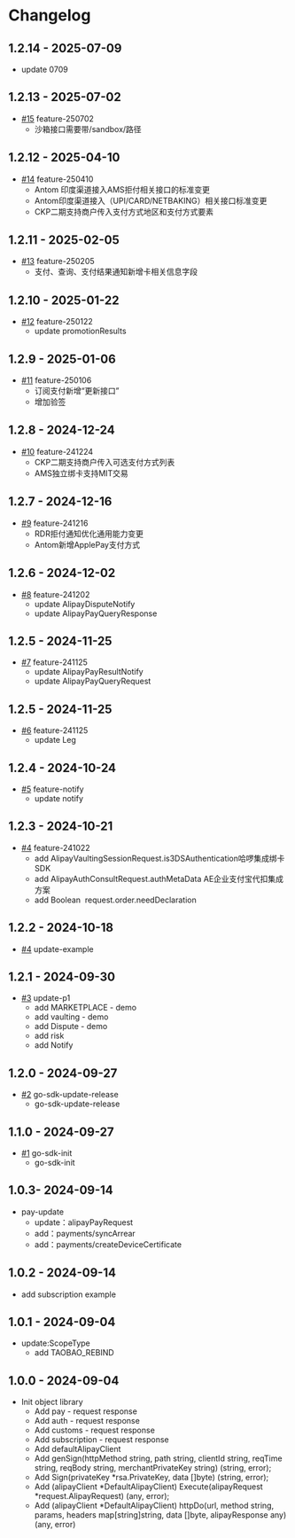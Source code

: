 # Changelog

## 1.2.14 - 2025-07-09
- update 0709

## 1.2.13 - 2025-07-02
* [#15](https://github.com/alipay/global-open-sdk-go/pull/15) feature-250702
    - 沙箱接口需要带/sandbox/路径

## 1.2.12 - 2025-04-10
* [#14](https://github.com/alipay/global-open-sdk-go/pull/14) feature-250410
    - Antom 印度渠道接入AMS拒付相关接口的标准变更
    - Antom印度渠道接入（UPI/CARD/NETBAKING）相关接口标准变更
    - CKP二期支持商户传入支付方式地区和支付方式要素

## 1.2.11 - 2025-02-05
* [#13](https://github.com/alipay/global-open-sdk-go/pull/13) feature-250205
    - 支付、查询、支付结果通知新增卡相关信息字段

## 1.2.10 - 2025-01-22
* [#12](https://github.com/alipay/global-open-sdk-go/pull/12) feature-250122
    - update promotionResults


## 1.2.9 - 2025-01-06
* [#11](https://github.com/alipay/global-open-sdk-go/pull/11) feature-250106
    - 订阅支付新增“更新接口”
    - 增加验签

## 1.2.8 - 2024-12-24
* [#10](https://github.com/alipay/global-open-sdk-go/pull/10) feature-241224
    - CKP二期支持商户传入可选支付方式列表
    - AMS独立绑卡支持MIT交易


## 1.2.7 - 2024-12-16
* [#9](https://github.com/alipay/global-open-sdk-go/pull/9) feature-241216
    - RDR拒付通知优化通用能力变更
    - Antom新增ApplePay支付方式

## 1.2.6 - 2024-12-02
* [#8](https://github.com/alipay/global-open-sdk-go/pull/8) feature-241202
    - update AlipayDisputeNotify
    - update AlipayPayQueryResponse

## 1.2.5 - 2024-11-25
* [#7](https://github.com/alipay/global-open-sdk-go/pull/7) feature-241125
    - update AlipayPayResultNotify
    - update AlipayPayQueryRequest

## 1.2.5 - 2024-11-25
* [#6](https://github.com/alipay/global-open-sdk-go/pull/6) feature-241125
    - update Leg

## 1.2.4 - 2024-10-24
* [#5](https://github.com/alipay/global-open-sdk-go/pull/5) feature-notify
    - update notify

## 1.2.3 - 2024-10-21
* [#4](https://github.com/alipay/global-open-sdk-go/pull/4) feature-241022
    - add AlipayVaultingSessionRequest.is3DSAuthentication哈啰集成绑卡SDK
    - add AlipayAuthConsultRequest.authMetaData AE企业支付宝代扣集成方案
    - add Boolean  request.order.needDeclaration

## 1.2.2 - 2024-10-18
* [#4](https://github.com/alipay/global-open-sdk-go/pull/4)  update-example


## 1.2.1 - 2024-09-30
* [#3](https://github.com/alipay/global-open-sdk-go/pull/3)  update-p1
  * add MARKETPLACE - demo
  * add vaulting - demo
  * add Dispute - demo
  * add risk
  * add Notify


## 1.2.0 - 2024-09-27
* [#2](https://github.com/alipay/global-open-sdk-go/pull/2)  go-sdk-update-release
   * go-sdk-update-release

## 1.1.0 - 2024-09-27
* [#1](https://github.com/alipay/global-open-sdk-go/pull/1)  go-sdk-init
   * go-sdk-init

## 1.0.3- 2024-09-14
*  pay-update
   * update：alipayPayRequest
   * add：payments/syncArrear
   * add：payments/createDeviceCertificate

## 1.0.2 - 2024-09-14
*  add subscription example

## 1.0.1 - 2024-09-04
*  update:ScopeType
   * add TAOBAO_REBIND

## 1.0.0 - 2024-09-04
*  Init object library
    * Add pay - request response
    * Add auth - request response
    * Add customs - request response
    * Add subscription - request response
    * Add defaultAlipayClient
    * Add genSign(httpMethod string, path string, clientId string, reqTime string, reqBody string, merchantPrivateKey string) (string, error);
    * Add Sign(privateKey *rsa.PrivateKey, data []byte) (string, error);
    * Add (alipayClient *DefaultAlipayClient) Execute(alipayRequest *request.AlipayRequest) (any, error);
    * Add (alipayClient *DefaultAlipayClient) httpDo(url, method string, params, headers map[string]string, data []byte, alipayResponse any) (any, error)


